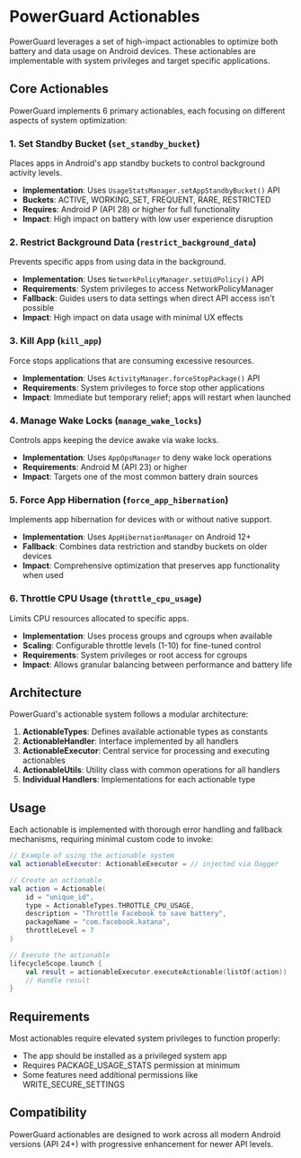 # PowerGuard Actionables

PowerGuard leverages a set of high-impact actionables to optimize both battery and data usage on Android devices. These actionables are implementable with system privileges and target specific applications.

## Core Actionables

PowerGuard implements 6 primary actionables, each focusing on different aspects of system optimization:

### 1. Set Standby Bucket (`set_standby_bucket`)

Places apps in Android's app standby buckets to control background activity levels.

- **Implementation**: Uses `UsageStatsManager.setAppStandbyBucket()` API
- **Buckets**: ACTIVE, WORKING_SET, FREQUENT, RARE, RESTRICTED
- **Requires**: Android P (API 28) or higher for full functionality
- **Impact**: High impact on battery with low user experience disruption

### 2. Restrict Background Data (`restrict_background_data`)

Prevents specific apps from using data in the background.

- **Implementation**: Uses `NetworkPolicyManager.setUidPolicy()` API
- **Requirements**: System privileges to access NetworkPolicyManager
- **Fallback**: Guides users to data settings when direct API access isn't possible
- **Impact**: High impact on data usage with minimal UX effects

### 3. Kill App (`kill_app`)

Force stops applications that are consuming excessive resources.

- **Implementation**: Uses `ActivityManager.forceStopPackage()` API
- **Requirements**: System privileges to force stop other applications
- **Impact**: Immediate but temporary relief; apps will restart when launched

### 4. Manage Wake Locks (`manage_wake_locks`)

Controls apps keeping the device awake via wake locks.

- **Implementation**: Uses `AppOpsManager` to deny wake lock operations
- **Requirements**: Android M (API 23) or higher
- **Impact**: Targets one of the most common battery drain sources

### 5. Force App Hibernation (`force_app_hibernation`)

Implements app hibernation for devices with or without native support.

- **Implementation**: Uses `AppHibernationManager` on Android 12+
- **Fallback**: Combines data restriction and standby buckets on older devices
- **Impact**: Comprehensive optimization that preserves app functionality when used

### 6. Throttle CPU Usage (`throttle_cpu_usage`)

Limits CPU resources allocated to specific apps.

- **Implementation**: Uses process groups and cgroups when available
- **Scaling**: Configurable throttle levels (1-10) for fine-tuned control
- **Requirements**: System privileges or root access for cgroups
- **Impact**: Allows granular balancing between performance and battery life

## Architecture

PowerGuard's actionable system follows a modular architecture:

1. **ActionableTypes**: Defines available actionable types as constants
2. **ActionableHandler**: Interface implemented by all handlers
3. **ActionableExecutor**: Central service for processing and executing actionables 
4. **ActionableUtils**: Utility class with common operations for all handlers
5. **Individual Handlers**: Implementations for each actionable type

## Usage

Each actionable is implemented with thorough error handling and fallback mechanisms, requiring minimal custom code to invoke:

```kotlin
// Example of using the actionable system
val actionableExecutor: ActionableExecutor = // injected via Dagger

// Create an actionable
val action = Actionable(
    id = "unique_id",
    type = ActionableTypes.THROTTLE_CPU_USAGE,
    description = "Throttle Facebook to save battery",
    packageName = "com.facebook.katana",
    throttleLevel = 7
)

// Execute the actionable
lifecycleScope.launch {
    val result = actionableExecutor.executeActionable(listOf(action))
    // Handle result
}
```

## Requirements

Most actionables require elevated system privileges to function properly:

- The app should be installed as a privileged system app
- Requires PACKAGE_USAGE_STATS permission at minimum
- Some features need additional permissions like WRITE_SECURE_SETTINGS

## Compatibility

PowerGuard actionables are designed to work across all modern Android versions (API 24+) with progressive enhancement for newer API levels. 